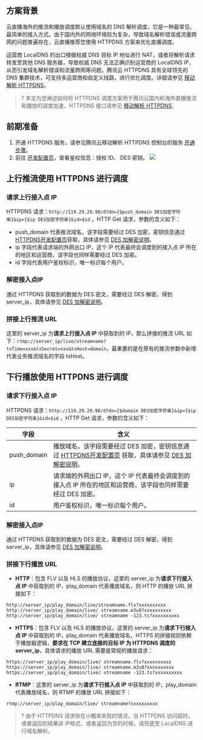 ## 方案背景
云直播海外的推流和播放调度默认使用域名的 DNS 解析调度，它是一种最常见、最简单的接入方式。由于国内外的网络环境较为复杂，导致域名解析错误或流量跨网的问题普遍存在，云直播推荐您使用 HTTPDNS 方案来优化直播调度。

运营商 LocalDNS 的出口根据权威 DNS 目标 IP 地址进行 NAT，或者将解析请求转发至其他 DNS 服务器，导致权威 DNS 无法正确识别运营商的 LocalDNS IP，从而引发域名解析错误和流量跨网等问题。腾讯云 HTTPDNS 具有全球领先的 DNS 集群技术，可支持多运营商和自定义线路，进行优化调度。详细请参见 [移动解析 HTTPDNS](https://cloud.tencent.com/document/product/379/3519)。

>?  本文为您阐述如何将 HTTPDNS 调度方案用于腾讯云国内和海外直播推流和播放的调度加速，HTTPDNS 接口请参见 [移动解析 HTTPDNS](https://cloud.tencent.com/document/product/379/54976)。

## 前期准备
1. 开通 HTTPDNS 服务，请参见腾讯云移动解析 HTTPDNS 控制台的服务 [开通步骤](https://cloud.tencent.com/document/product/379/54577)。
2. 前往 [开发配置页](https://console.cloud.tencent.com/httpdns/configure)，查看鉴权信息：授权 ID、 DES 密钥。
![](https://qcloudimg.tencent-cloud.cn/raw/57de24e2871bc76b85d5c8b38eb0e751.png)

## 上行推流使用 HTTPDNS 进行调度

### 请求上行接入点 IP

HTTPDNS 请求：`http://119.29.29.98/d?dn={$push_domain DES加密字符串}&ip={$ip DES加密字符串}&id=$id` ，HTTP Get 请求，参数的含义如下：

- push_domain 代表推流域名，该字段需要经过 DES 加密，密钥信息通过[HTTPDNS开发配置页](https://console.cloud.tencent.com/httpdns/configure)获取，具体请参见 [DES 加解密说明](https://cloud.tencent.com/document/product/379/3530#des-.E7.AE.97.E6.B3.95)。
- ip 字段代表请求端的外网出口 IP，这个 IP 代表最终会调度到的接入点 IP 所在的地区和运营商，该字段也同样需要经过 DES 加密。
- id 字段代表用户鉴权标识，唯一标识每个用户。

### 解密接入点IP

通过 HTTPDNS 获取到的数据为 DES 密文，需要经过 DES 解密，得到 server_ip，具体请参见 [DES 加解密说明](https://cloud.tencent.com/document/product/379/3530#des-.E7.AE.97.E6.B3.95)。

### 拼接上行推流 URL

这里的 server_ip 为**请求上行接入点 IP** 中获取到的 IP，那么拼接的推流 URL 如下：`rtmp://server_ip/live/streamname?txTime=xxx&txSecret=xxx&txHost=domain`，最重要的是在原有的推流参数中新增代表业务推流域名的字段 txHost。

## 下行播放使用 HTTPDNS 进行调度

### 请求下行接入点 IP

HTTPDNS 请求：`http://119.29.29.98/d?dn={$domain DES加密字符串}&ip={$ip DES加密字符串}&id=$id` ，HTTP Get 请求，参数的含义如下：

| 字段 | 含义 | 
|---------|---------|
| push_domain | 播放域名，该字段需要经过 DES 加密，密钥信息通过 [HTTPDNS开发配置页](https://console.cloud.tencent.com/httpdns/configure) 获取，具体请参见 [DES 加解密说明](https://cloud.tencent.com/document/product/379/3530#des-.E7.AE.97.E6.B3.95)。 | 
| ip | 请求端的外网出口 IP，这个 IP 代表最终会调度到的接入点 IP 所在的地区和运营商，该字段也同样需要经过 DES 加密。 | 
| id | 用户鉴权标识，唯一标识每个用户。 | 

### 解密接入点IP

通过 HTTPDNS 获取到的数据为 DES 密文，需要经过 DES 解密，得到 server_ip，具体请参见 [DES 加解密说明](https://cloud.tencent.com/document/product/379/3530#des-.E7.AE.97.E6.B3.95)。

### 拼接下行播放 URL
- **HTTP**：包含 FLV 以及 HLS 的播放协议，这里的 server_ip 为**请求下行接入点 IP** 中获取到的 IP，play_domain 代表播放域名，则 HTTP 的播放 URL 拼接如下：
```
http://server_ip/play_domain/live/streamname.flv?xxxxxxxxxx
http://server_ip/play_domain/live/ streamname.m3u8?xxxxxxxxxx
http://server_ip/play_domain/live/ streamname -123.ts?xxxxxxxxxx
```
- **HTTPS**：包含 FLV 以及 HLS 的播放协议，这里的 server_ip 为**请求下行接入点 IP** 中获取到的 IP，play_domain 代表播放域名，HTTPS 的拼接规则依赖于播放器逻辑，**要求在 TCP 建立连接的目标 IP 为 HTTPDNS 调度的 server_ip**，具体请求的播放 URL 需要是常规的播放请求：
```
https://server_ip/play_domain/live/ streamname.flv?xxxxxxxxxx
https://server_ip/play_domain/live/ streamname.m3u8?xxxxxxxxxx
https://server_ip/play_domain/live/ streamname -123.ts?xxxxxxxxxx
```
- **RTMP**：这里的 server_ip 为**请求下行接入点 IP** 中获取到的 IP，play_domain 代表播放域名，则 RTMP 的播放 URL 拼接如下：
```
rtmp://server_ip/play_domain/live/ streamname?xxxxxxxxxx
```

>? 由于 HTTPDNS 请求存在小概率失败的情况，当 HTTPDNS 访问超时，或者返回的结果非 IP格式，或者返回为空的时候，请兜底至 LocalDNS 进行域名解析。
